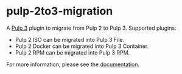 # pulp-2to3-migration

A [Pulp 3](https://pulpproject.org/) plugin to migrate from Pulp 2 to Pulp 3.
Supported plugins:
 - Pulp 2 ISO can be migrated into Pulp 3 File.
 - Pulp 2 Docker can be migrated into Pulp 3 Container.
 - Pulp 2 RPM can be migrated into Pulp 3 RPM.


For more information, please see the [documentation](https://pulp-2to3-migration.readthedocs.io/en/latest/).
